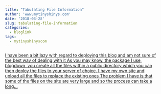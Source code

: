```yaml
---
title: "Tabulating File Information"
author: 'www.mytinyshinys.com'
date: '2018-03-28'
slug: tabulating-file-information
categories:
  - bloglink
tags:
  - mytinyshinyscom
---
```


[I have been a bit lazy with regard to deploying this blog and am not sure of the best way of dealing with it As you may know, the package I use, blogdown, you create all the files within a public directory which you can then deploy the files to your server of choice. I have my own site and upload all the files to replace the existing ones The problem I have is that some of the files on the site are very large and so the process can take a long...<click to read more>](https://www.mytinyshinys.com/2018/03/28/tabulating-file-information/)

